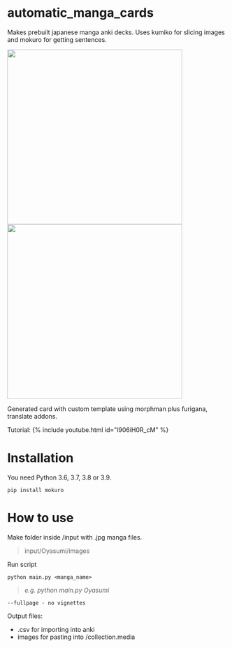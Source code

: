 # automatic_manga_cards
Makes prebuilt japanese manga anki decks. 
Uses kumiko for slicing images and mokuro for getting sentences.

<kbd><img height = "400" src = "https://user-images.githubusercontent.com/119138378/231021244-6ca0f7ee-9bda-4505-ba5c-03e40d77a803.png"><img height = "400" src = "https://user-images.githubusercontent.com/119138378/231022185-5df3cc14-1bfb-4f76-a693-6878496f7842.png"></kbd>

Generated card with custom template using morphman plus furigana, translate addons.

Tutorial:
{% include youtube.html id="l906iH0R_cM" %}

# Installation
You need Python 3.6, 3.7, 3.8 or 3.9.
```commandline
pip install mokuro
```

# How to use

Make folder inside /input with .jpg manga files.
>input/Oyasumi/images

Run script
```commandline 
python main.py <manga_name> 
```
>*e.g. python main.py Oyasumi*

```commandline
--fullpage - no vignettes
```
Output files:
+ .csv for importing into anki
+ images for pasting into /collection.media

